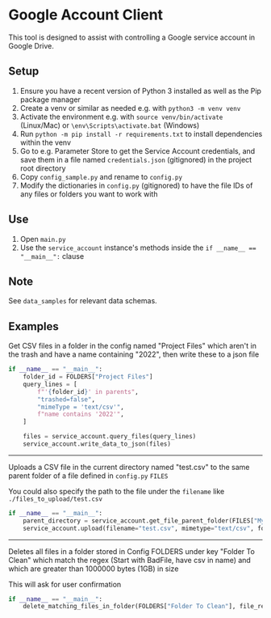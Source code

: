 # Google Account Client
This tool is designed to assist with controlling a Google service account in Google Drive.

## Setup
1) Ensure you have a recent version of Python 3 installed as well as the Pip package manager
2) Create a venv or similar as needed e.g. with `python3 -m venv venv`
3) Activate the environment e.g. with `source venv/bin/activate` (Linux/Mac) or `\env\Scripts\activate.bat` (Windows)
4) Run `python -m pip install -r requirements.txt` to install dependencies within the venv
5) Go to e.g. Parameter Store to get the Service Account credentials, and save them in a file named `credentials.json` (gitignored) in the project root directory
6) Copy `config_sample.py` and rename to `config.py`
7) Modify the dictionaries in `config.py` (gitignored) to have the file IDs of any files or folders you want to work with

## Use
1) Open `main.py`
2) Use the `service_account` instance's methods inside the `if __name__ == "__main__":` clause

## Note
See `data_samples` for relevant data schemas.

## Examples
Get CSV files in a folder in the config named "Project Files" which aren't in the trash and have a name containing "2022", then write these to a json file
```python
if __name__ == "__main__": 
    folder_id = FOLDERS["Project Files"]
    query_lines = [
        f"'{folder_id}' in parents",
        "trashed=false",
        "mimeType = 'text/csv'",
        f"name contains '2022'",
    ]

    files = service_account.query_files(query_lines)
    service_account.write_data_to_json(files)
```

___

Uploads a CSV file in the current directory named "test.csv" to the same parent folder of a file defined in `config.py` `FILES`

You could also specify the path to the file under the `filename` like `./files_to_upload/test.csv`
```python
if __name__ == "__main__":
    parent_directory = service_account.get_file_parent_folder(FILES["My Test File"])
    service_account.upload(filename="test.csv", mimetype="text/csv", folder_id=parent_directory)
```

___

Deletes all files in a folder stored in Config FOLDERS under key "Folder To Clean" which match the regex (Start with BadFile, have csv in name) and which are greater than 1000000 bytes (1GB) in size

This will ask for user confirmation
```python
if __name__ == "__main__":
    delete_matching_files_in_folder(FOLDERS["Folder To Clean"], file_regex="^BadFile.*csv", file_size_minimum=1000000)
```
